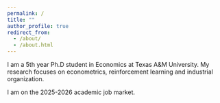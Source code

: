 ```yaml
---
permalink: /
title: ""
author_profile: true
redirect_from: 
  - /about/
  - /about.html
---
```


I am a 5th year Ph.D student in Economics at Texas A&M University. My research focuses on econometrics, reinforcement learning and industrial organization.

I am on the 2025-2026 academic job market.

